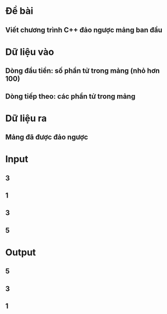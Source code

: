 # Đề bài
## Viết chương trình C++ đảo ngược mảng ban đầu
# Dữ liệu vào
## Dòng đầu tiền: số phần tử trong mảng (nhỏ hơn 100)
## Dòng tiếp theo: các phần tử trong mảng
# Dữ liệu ra
## Mảng đã được đảo ngược
# Input
## 3
## 1 
## 3
## 5 
# Output
## 5
## 3
## 1

